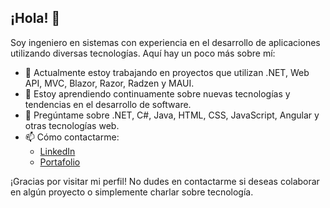 ## ¡Hola! 👋

Soy ingeniero en sistemas con experiencia en el desarrollo de aplicaciones utilizando diversas tecnologías. Aquí hay un poco más sobre mí:

- 🔭 Actualmente estoy trabajando en proyectos que utilizan .NET, Web API, MVC, Blazor, Razor, Radzen y MAUI.
- 🌱 Estoy aprendiendo continuamente sobre nuevas tecnologías y tendencias en el desarrollo de software.
- 💬 Pregúntame sobre .NET, C#, Java, HTML, CSS, JavaScript, Angular y otras tecnologías web.
- 📫 Cómo contactarme: 
  -  [LinkedIn](https://www.linkedin.com/in/alvaro-ku/)
  -  [Portafolio](https://alvaroku.web.app/)

¡Gracias por visitar mi perfil! No dudes en contactarme si deseas colaborar en algún proyecto o simplemente charlar sobre tecnología.

